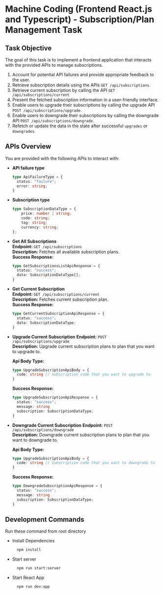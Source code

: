 # Machine Coding (Frontend React.js and Typescript) - Subscription/Plan Management Task

## Task Objective

The goal of this task is to implement a frontend application that interacts with the provided APIs to manage subscriptions.

1. Account for potential API failures and provide appropriate feedback to the user.
2. Retrieve subscription details using the APIs `GET /api/subscriptions`.
3. Retrieve current subscription by calling the API `GET /api/subscriptions/current`
4. Present the fetched subscription information in a user-friendly interface.
5. Enable users to upgrade their subscriptions by calling the upgrade API `POST /api/subscriptions/upgrade`.
6. Enable users to downgrade their subscriptions by calling the downgrade API `POST /api/subscriptions/downgrade`.
7. Refetch or update the data in the state after successful `upgrades` or `downgrades`.

## APIs Overview

You are provided with the following APIs to interact with:

- **API failure type**

    ```typescript
    type ApiFailureType = {
      status: "failure";
      error: string;
    }
    ```

- **Subscription type**

    ```typescript
    type SubscriptionDataType = {
        price: number | string;
        code: string;
        tag: string;
        currency: string;
    };
    ```

- **Get All Subscriptions**  
    **Endpoint:** `GET /api/subscriptions`  
    **Description:** Fetches all available subscription plans.  
    **Success Response:**  

    ```typescript
    type GetSubscriptionsListApiResponse = {
      status: "success";
      data: SubscriptionDataType[];
    }
    ```

- **Get Current Subscription**  
    **Endpoint:** `GET /api/subscriptions/current`  
    **Description:** Fetches current subscription plan.  
    **Success Response:**  

    ```typescript
    type GetCurrentSubscriptionApiResponse = {
      status: "success";
      data: SubscriptionDataType;
    }
    ```

- **Upgrade Current Subscription**
    **Endpoint:** `POST /api/subscriptions/upgrade`  
    **Description:** Upgrade current subscription plans to plan that you want to upgrade to.

    **Api Body Type:**

    ```typescript
    type UpgradeSubscriptionApiBody = {
      code: string // Subscription code that you want to upgrade to
    }
    ```

    **Success Response:**  

    ```typescript
    type UpgradeSubscriptionApiResponse = {
      status: "success";
      message: string
      subscription: SubscriptionDataType;
    }
    ```

- **Downgrade Current Subscription**
    **Endpoint:** `POST /api/subscriptions/downgrade`  
    **Description:** Downgrade current subscription plans to plan that you want to downgrade to.

    **Api Body Type:**

    ```typescript
    type UpgradeSubscriptionApiBody = {
      code: string // Subscription code that you want to downgrade to
    }
    ```

    **Success Response:**  

    ```typescript
    type DowngradeSubscriptionApiResponse = {
      status: "success";
      message: string
      subscription: SubscriptionDataType;
    }
    ```

## Development Commands

Run these command from root directory

- Install Dependencies

  ```sh
    npm install
  ```

- Start server

  ```sh
    npm run start:server
  ```

- Start React App

  ```sh
    npm run dev:app
  ```
  